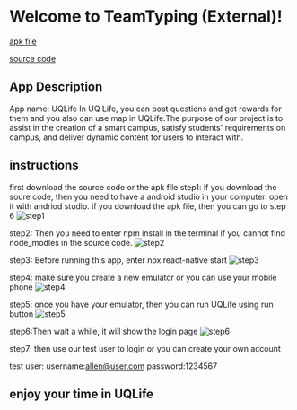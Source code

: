 # Welcome to TeamTyping (External)!

[apk file](https://drive.google.com/file/d/1sPCY7bHaMOCGIvw8SluJ8uSZpnYEnw2P/view?usp=sharing)

[source code](https://drive.google.com/file/d/12P7G17KM0zHwXp4m4GwIbXSnSPDuCGy3/view?usp=sharing)

## App Description
App name: UQLife
In UQ Life, you can post questions and get rewards for them and you also can use map in UQLife.The purpose of our project is to assist in the creation of a smart campus, satisfy students' requirements on campus, and deliver dynamic content for users to interact with.


## instructions


first download the source code or the apk file
step1: if you download the soure code, then you need to have a android studio in your computer. open it with andriod studio. if you download the apk file, then you can go to step 6
![step1](https://i.imgur.com/9Nzqor4.png)


step2: Then you need to enter npm install in the terminal if you cannot find node_modles in the source code. 
![step2](https://i.imgur.com/p6xWIBl.png)


step3: Before running this app, enter npx react-native start
![step3](https://i.imgur.com/de5kVMG.png)

step4: make sure you create a new emulator or you can use your mobile phone
![step4](https://i.imgur.com/8X9d0ee.png)

step5: once you have your emulator, then you can run UQLife using run button
![step5](https://i.imgur.com/L7lutLv.png)


step6:Then wait a while, it will show the login page
![step6](https://i.imgur.com/jNjdSt7.png)


step7: then use our test user to login or you can create your own account

test user:
username:allen@user.com
password:1234567

## enjoy your time in UQLife
